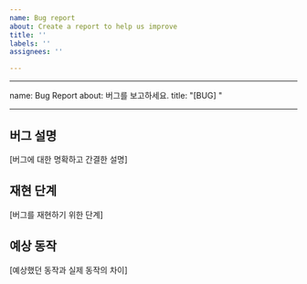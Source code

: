 ```yaml
---
name: Bug report
about: Create a report to help us improve
title: ''
labels: ''
assignees: ''

---
```


---
name: Bug Report
about: 버그를 보고하세요.
title: "[BUG] "

---

## 버그 설명

[버그에 대한 명확하고 간결한 설명]

## 재현 단계

[버그를 재현하기 위한 단계]

## 예상 동작

[예상했던 동작과 실제 동작의 차이]
